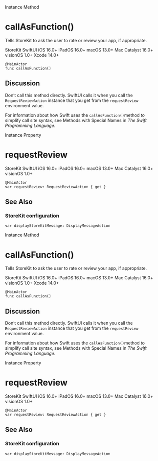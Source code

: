 Instance Method

# callAsFunction()

Tells StoreKit to ask the user to rate or review your app, if appropriate.

StoreKit  SwiftUI  iOS 16.0+  iPadOS 16.0+  macOS 13.0+  Mac Catalyst 16.0+
visionOS 1.0+  Xcode 14.0+

    
    
    @MainActor
    func callAsFunction()

## Discussion

Don’t call this method directly. SwiftUI calls it when you call the
`RequestReviewAction` instance that you get from the `requestReview`
environment value.

For information about how Swift uses the `callAsFunction()`method to simplify
call site syntax, see Methods with Special Names in _The Swift Programming
Language_.

Instance Property

# requestReview

StoreKit  SwiftUI  iOS 16.0+  iPadOS 16.0+  macOS 13.0+  Mac Catalyst 16.0+
visionOS 1.0+

    
    
    @MainActor
    var requestReview: RequestReviewAction { get }

## See Also

### StoreKit configuration

`var displayStoreKitMessage: DisplayMessageAction`

Instance Method

# callAsFunction()

Tells StoreKit to ask the user to rate or review your app, if appropriate.

StoreKit  SwiftUI  iOS 16.0+  iPadOS 16.0+  macOS 13.0+  Mac Catalyst 16.0+
visionOS 1.0+  Xcode 14.0+

    
    
    @MainActor
    func callAsFunction()

## Discussion

Don’t call this method directly. SwiftUI calls it when you call the
`RequestReviewAction` instance that you get from the `requestReview`
environment value.

For information about how Swift uses the `callAsFunction()`method to simplify
call site syntax, see Methods with Special Names in _The Swift Programming
Language_.

Instance Property

# requestReview

StoreKit  SwiftUI  iOS 16.0+  iPadOS 16.0+  macOS 13.0+  Mac Catalyst 16.0+
visionOS 1.0+

    
    
    @MainActor
    var requestReview: RequestReviewAction { get }

## See Also

### StoreKit configuration

`var displayStoreKitMessage: DisplayMessageAction`

